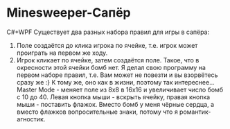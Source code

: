 # Minesweeper-Сапёр
C#+WPF
Существует два разных набора правил для игры в сапёра:
1) Поле создаётся до клика игрока по ячейке, т.е. игрок может проиграть на первом же ходу.
2) Игрок кликает по ячейке, затем создаётся поле. Такое, что в окресности этой ячейки бомб нет.
Я делал свою программу на первом наборе правил, т.е. Вам может не повезти и вы взорвётесь сразу же :}
К тому же, оно как в жизни, поэтому так интереснее...
Master Mode - меняет поле из 8х8 в 16х16 и увеличивает число бомб с 10 до 40.
Левая кнопка мыши - вскрыть ячейку, правая кнопка мыши - поставить флажок.
Вместо бомб у меня чёрные сердца, а вместо флажков вопросительные знаки, потому что я романтик-агностик.
